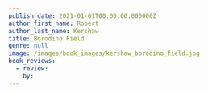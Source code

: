 ```yaml
---
publish_date: 2021-01-01T00:00:00.000000Z
author_first_name: Robert
author_last_name: Kershaw
title: Borodino Field
genre: null
image: /images/book_images/kershaw_borodino_field.jpg
book_reviews:
  - review: 
    by: 
---
```

